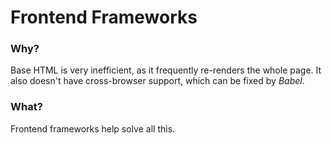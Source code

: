 # Frontend Frameworks
### Why?
Base HTML is very inefficient, as it frequently re-renders the whole page. It also doesn't have cross-browser support, which can be fixed by *Babel*.

### What?
Frontend frameworks help solve all this.
